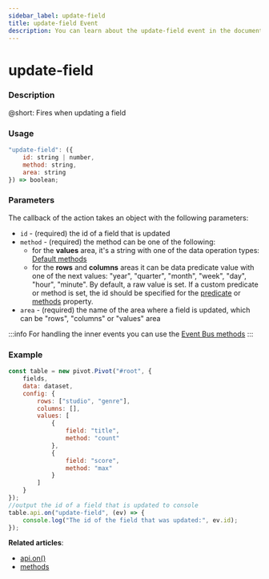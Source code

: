 ```yaml
---
sidebar_label: update-field
title: update-field Event
description: You can learn about the update-field event in the documentation of the DHTMLX JavaScript Pivot library. Browse developer guides and API reference, try out code examples and live demos, and download a free 30-day evaluation version of DHTMLX Pivot.
---
```


# update-field

### Description

@short: Fires when updating a field

### Usage

~~~jsx
"update-field": ({
    id: string | number,
    method: string,
    area: string
}) => boolean;
~~~

### Parameters

The callback of the action takes an object with the following parameters:

- `id` - (required) the id of a field that is updated
- `method` - (required) the method can be one of the following:
  - for the **values** area, it's a string with one of the data operation types: [Default methods](/guides/working-with-data#default-methods)
  - for the **rows** and **columns** areas it can be data predicate value with one of the next values: "year", "quarter", "month", "week", "day", "hour", "minute". By default, a raw value is set.
  If a custom predicate or method is set, the id should be specified for the [predicate](/api/config/predicates-property) or [methods](/api/config/methods-property) property.
- `area` - (required) the name of the area where a field is updated, which can be "rows", "columns" or "values" area

:::info
For handling the inner events you can use the [Event Bus methods](/api/overview/internal-eventbus-overview)
:::

### Example

~~~jsx {19-22}
const table = new pivot.Pivot("#root", {
    fields,
    data: dataset,
    config: {
        rows: ["studio", "genre"],
        columns: [],
        values: [
            {
                field: "title",
                method: "count"
            },
            {
                field: "score",
                method: "max"
            }
        ]
    }
});
//output the id of a field that is updated to console
table.api.on("update-field", (ev) => {
    console.log("The id of the field that was updated:", ev.id);
});
~~~

**Related articles**:
- [api.on()](/api/internal/on-method)
- [methods](/api/config/methods-property)
